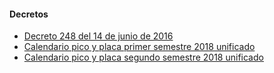 #### Decretos

- [Decreto 248 del 14 de junio de 2016](http://www.alcaldiabogota.gov.co/sisjur/normas/Norma1.jsp?i=66359)
- [Calendario pico y placa primer semestre 2018 unificado](https://pyphoy.s3.amazonaws.com/docs/bogota/calendario-pico-y-placa-primer-semestre-2018-unificado.pdf)
- [Calendario pico y placa segundo semestre 2018 unificado](https://pyphoy.s3.amazonaws.com/docs/bogota/calendario-pico-y-placa-segundo-semestre-2018-unificado.pdf)

